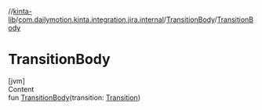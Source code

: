 //[kinta-lib](../../../index.md)/[com.dailymotion.kinta.integration.jira.internal](../index.md)/[TransitionBody](index.md)/[TransitionBody](-transition-body.md)



# TransitionBody  
[jvm]  
Content  
fun [TransitionBody](-transition-body.md)(transition: [Transition](../-transition/index.md))  



